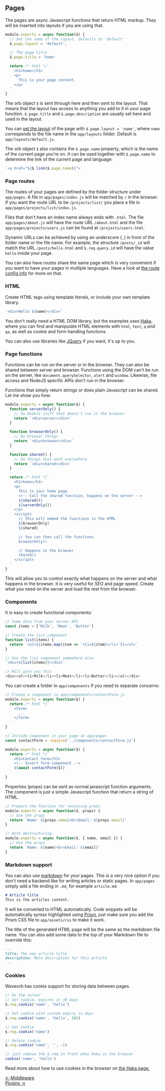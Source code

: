 ## Pages

The pages are async Javascript functions that return HTML markup. They will be inserted into layouts if you are using that.

```js
module.exports = async function($) {
  // Set the name of the layout, defaults to 'default'
  $.page.layout = 'default',

  // The page title
  $.page.title = 'home'

  return /* html */`
    <h1>home</h1>
    <p>
      This is your page content.
    </p>
  `
}
```
The orb object `$` is sent through here and then sent to the layout. That means that the layout has access to anything you add to it in your page function. `$.page.title` and `$.page.description` are usually set here and used in the layout.

You can [set the layout](/doc/layout.html) of the page with `$.page.layout = 'name'`, where `name` corresponds to the file name in the `app/layouts` folder. Default is `app/layouts/default.js`.

The orb object `$` also contains the `$.page.name` property, which is the name of the current page you're on. It can be used together with `$.page.name` to determine the link of the current page and language:
```js
`<a href="${$.link($.page.name)}">`
```

### Page routes

The routes of your pages are defined by the folder structure under `app/pages`. A file in `app/pages/index.js` will be matched by `/` in the browser. If you want the route URL to be `/projects/list/` you place a file in `app/pages/projects/list/index.js`.

Files that don't have an index name always ends with `.html`. The file `app/pages/about.js` will have the route URL `/about.html` and the file `app/pages/projects/users.js` can be found at `/projects/users.html`.

Dynamic URLs can be achieved by using an underscore (`_`) in front of the folder name or the file name. For example, the structure `/posts/_id` will match the URL `/posts/hello.html` and `$.req.query.id` will have the value `hello` inside your page.

You can also have routes share the same page which is very convenient if you want to have your pages in multiple languages. Have a look at [the route config info](/doc/locales.html#route-config) for more on that.

### HTML
Create HTML tags using template literals, or include your own template library.
```js
`<div>Hello ${name}</div>`
```

You don't really need a HTML DOM library, but the examples uses [Haka,](/doc/haka.html) where you can find and manipulate HTML elements with `html`, `text`, `q` and `qa`, as well as cookie and form handling functions.

You can also use libraries like [JQuery](https://jquery.com) if you want, it's up to you.

### Page functions

Functions can be run on the server or in the browser. They can also be shared between server and browser. Functions using the DOM can't be run on the server, like `document.querySelector`, `alert` and `window`. Likewise, file access and NodeJS specific APIs don't run in the browser.

Functions that simply return strings or does plain Javascript can be shared. Let me show you how:
```js
module.exports = async function($) {
  function serverOnly() {
    // Do NodeJS stuff that doesn't run in the browser
    return `<div>server</div>`
  }

  function browserOnly() {
    // Do browser things
    return `<div>browser</div>`
  }

  function shared() {
    // Do things that work everywhere
    return `<div>shared</div>`
  }

  return /* html */`
    <h1>home</h1>
    <p>
      This is your home page.
      <!-- Call the shared function, happens on the server -->
      ${shared()}
      ${serverOnly()}
    </p>
    <script>
      // This will embed the functions in the HTML
      ${browserOnly}
      ${shared}

      // You can then call the functions
      browserOnly()

      // Happens in the browser
      shared()
    </script>
  `
}
```
This will allow you to control exactly what happens on the server and what happens in the browser. It is very useful for SEO and page speed. Create what you need on the server and load the rest from the browser.

### Components

It is easy to create functional components:
```js
// Some data from your server API
const items = ['Milk', 'Meat', 'Butter']

// Create the list component
function list(items) {
  return `<ul>${items.map(item => `<li>${item}</li>`)}</ul>`
}

// Use the list component somewhere else
`<div>${list(items)}</div>`

// Will give you this
<div><ul><li>Milk</li><li>Meat</li><li>Butter</li></ul></div>
```

You can create a folder in `app/components` if you need to separate concerns:
```js
// Create a component in app/components/contactForm.js
module.exports = async function($) {
  return /* html */`
    <form>
      ...
    </form>
  `
}

// Include component in your page in app/pages
const contactForm = require('../components/contactForm.js')

module.exports = async function($) {
  return /* html */`
    <h1>Contact form</h1>
    <!-- Insert form component -->
    ${await contactForm($)}
  `
}
```
Properties (props) can be sent as normal javascript function arguments. The component is just a simple Javascript function that return a string of HTML.
```js
// Prepare the function for receiving props
module.exports = async function($, props) {
  // Use the props
  return `Name: ${props.name}<br>Email: ${props.email}`
}

// With destructuring
module.exports = async function($, { name, email }) {
  // Use the props
  return `Name: ${name}<br>Email: ${email}`
}
```

### Markdown support

You can also use [markdown](https://github.com/adam-p/markdown-here/wiki/Markdown-Cheatsheet) for your pages. This is a very nice option if you don't need a backend like for writing articles or static pages. In `app/pages` simply add a file ending in `.md`, for example `article.md`:

```markdown
# Article title
This is the articles content.
```

It will be converted to HTML automatically. Code snippets will be automatically syntax highlighted using [Prism](https://prismjs.com), just make sure you add the Prism CSS file to `app/assets/css` to make it work.

The title of the generated HTML page will be the same as the markdown file name. You can also add some data to the top of your Markdown file to override this:
```markdown
---
title: The new article title
description: Meta description for this article
---
```

### Cookies
Waveorb has cookie support for storing data between pages.
```js
// On the server
// Set cookie, expires in 30 days
$.req.cookie('name', 'hello')

// Set cookie with custom expiry in days
$.req.cookie('name', 'hello', 365)

// Get cookie
$.req.cookie('name')

// Delete cookie
$.req.cookie('name', '', -1)

// just remove the $.req in front when Haka in the browser
cookie('name', 'hello')
```

Read more about how to use cookies in the browser on [the Haka page.](https://github.com/eldoy/haka#cookies)

<div class="nav">
  <div><a href="/doc/middleware.html">&larr; Middleware</a></div>
  <div><a href="/doc/plugins.html">Plugins &rarr;</a></div>
</div>